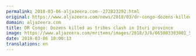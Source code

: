 ```yaml
---
permalink: 2018-03-06-aljazeera.com--272823292.html
original: https://www.aljazeera.com/news/2018/03/dr-congo-dozens-killed-tribes-clash-ituri-province-180306092314833.html
domain: aljazeera.com
title: DR Congo: Dozens killed as tribes clash in Ituri province
image: https://www.aljazeera.com/mritems/images/2018/3/6/665003303001_5745807240001_5745768533001-th.jpg
date: 2018-03-06 10:00:13
translations: en
---
```



